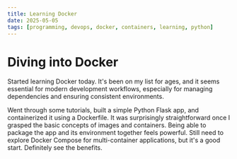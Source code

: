 ```yaml
---
title: Learning Docker
date: 2025-05-05
tags: [programming, devops, docker, containers, learning, python]
---
```


# Diving into Docker

Started learning Docker today. It's been on my list for ages, and it seems essential for modern development workflows, especially for managing dependencies and ensuring consistent environments.

Went through some tutorials, built a simple Python Flask app, and containerized it using a Dockerfile. It was surprisingly straightforward once I grasped the basic concepts of images and containers. Being able to package the app and its environment together feels powerful. Still need to explore Docker Compose for multi-container applications, but it's a good start. Definitely see the benefits.